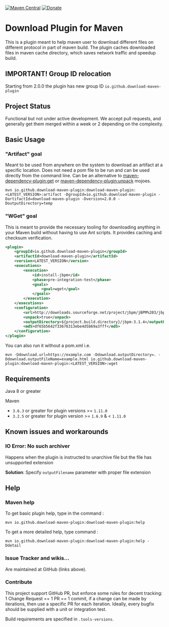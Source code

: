 [![Maven Central](https://maven-badges.herokuapp.com/maven-central/io.github.download-maven-plugin/download-maven-plugin/badge.svg)](https://maven-badges.herokuapp.com/maven-central/io.github.download-maven-plugin/download-maven-plugin)
[![Donate](https://img.shields.io/badge/Donate-PayPal-blue.svg)](https://www.paypal.com/donate/?business=STCX76K8KUT84&no_recurring=0&item_name=Support+download-maven-plugin+project&currency_code=USD)

# Download Plugin for Maven
This is a plugin meant to help maven user to download different files on different protocol in part of maven build.
The plugin caches downloaded files in maven cache directory, which saves network traffic and speedup build.

## IMPORTANT! Group ID relocation
Starting from 2.0.0 the plugin has new group ID `io.github.download-maven-plugin`

## Project Status

Functional but not under active development. We accept pull requests, and generally get them merged within a week or 2 depending on the complexity.

## Basic Usage

### "Artifact" goal
Meant to be used from anywhere on the system to download an artifact at a specific location.  Does not need a pom file to be run and can be used directly from the command line.
Can be an alternative to [maven-dependency-plugin:get](http://maven.apache.org/plugins/maven-dependency-plugin/get-mojo.html) or [maven-dependency-plugin:unpack](http://maven.apache.org/plugins/maven-dependency-plugin/unpack-mojo.html) mojoes.


```
mvn io.github.download-maven-plugin:download-maven-plugin:<LATEST_VERSION>:artifact -DgroupId=io.github.download-maven-plugin -DartifactId=download-maven-plugin -Dversion=2.0.0 -DoutputDirectory=temp
```

### "WGet" goal
This is meant to provide the necessary tooling for downloading anything in your Maven build without having to use Ant scripts.
It provides caching and checksum verification.
```xml
<plugin>
	<groupId>io.github.download-maven-plugin</groupId>
	<artifactId>download-maven-plugin</artifactId>
	<version>LATEST_VERSION</version>
	<executions>
		<execution>
			<id>install-jbpm</id>
			<phase>pre-integration-test</phase>
			<goals>
				<goal>wget</goal>
			</goals>
		</execution>
	</executions>
	<configuration>
		<url>http://downloads.sourceforge.net/project/jbpm/jBPM%203/jbpm-3.1.4/jbpm-3.1.4.zip</url>
		<unpack>true</unpack>
		<outputDirectory>${project.build.directory}/jbpm-3.1.4</outputDirectory>
		<md5>df65b5642f33676313ebe4d5b69a3fff</md5>
	</configuration>
</plugin>
```

You can also run it without a pom.xml i.e. 

`mvn -Ddownload.url=https://example.com -Ddownload.outputDirectory=. -Ddownload.outputFileName=example.html io.github.download-maven-plugin:download-maven-plugin:<LATEST_VERSION>:wget`

## Requirements

Java 8 or greater

Maven
  - `3.6.3` or greater for plugin versions >= `1.11.0`
  - `3.2.5` or greater for plugin version >= `1.6.9` & < `1.11.0`

## Known issues and workarounds

### IO Error: No such archiver

Happens when the plugin is instructed to unarchive file but the file has unsupported extension

**Solution**: Specify `outputFilename` parameter with proper file extension

## Help

### Maven help

To get basic plugin help, type in the command : 
```
mvn io.github.download-maven-plugin:download-maven-plugin:help
```

To get a more detailed help, type command : 
```
mvn io.github.download-maven-plugin:download-maven-plugin:help -Ddetail
```

### Issue Tracker and wikis...

Are maintained at GitHub (links above).

### Contribute

This project support GitHub PR, but enforce some rules for decent tracking: 1 Change Request == 1 PR == 1 commit, if a change can be made by iterations, then use a specific PR for each iteration.
Ideally, every bugfix should be supplied with a unit or integration test. 

Build requirements are specified in `.tools-versions`.

